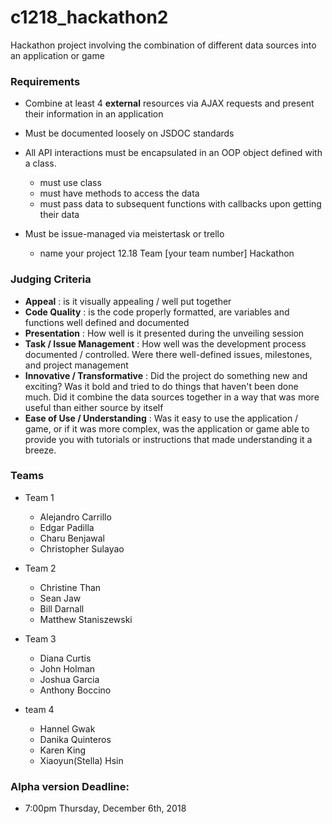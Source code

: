 # c1218_hackathon2

Hackathon project involving the combination of different data sources into an application or game

### Requirements
- Combine at least 4 **external** resources via AJAX requests and present their information in an application
- Must be documented loosely on JSDOC standards
- All API interactions must be encapsulated in an OOP object defined with a class.
  - must use class
  - must have methods to access the data
  - must pass data to subsequent functions with callbacks upon getting their data
  
- Must be issue-managed via meistertask or trello
  - name your project 12.18 Team [your team number] Hackathon

### Judging Criteria
- **Appeal** : is it visually appealing / well put together
- **Code Quality** : is the code properly formatted, are variables and functions well defined and documented
- **Presentation** : How well is it presented during the unveiling session
- **Task / Issue Management** : How well was the development process documented / controlled.  Were there well-defined issues, milestones, and project management
- **Innovative / Transformative** : Did the project do something new and exciting?  Was it bold and tried to do things that haven't been done much.  Did it combine the data sources together in a way that was more useful than either source by itself
- **Ease of Use / Understanding** : Was it easy to use the application / game, or if it was more complex, was the application or game able to provide you with tutorials or instructions that made understanding it a breeze.

### Teams
- Team 1
  - Alejandro Carrillo
  - Edgar Padilla
  - Charu Benjawal
  - Christopher Sulayao
  
- Team 2
  - Christine Than
  - Sean Jaw
  - Bill Darnall
  - Matthew Staniszewski

- Team 3
  - Diana Curtis
  - John Holman
  - Joshua Garcia
  - Anthony Boccino

- team 4
  - Hannel Gwak
  - Danika Quinteros
  - Karen King
  - Xiaoyun(Stella) Hsin


### Alpha version Deadline: 
- 7:00pm Thursday, December 6th, 2018
